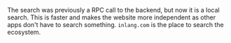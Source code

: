 The search was previously a RPC call to the backend, but now it is a local search. This is faster and makes the website more independent as other apps don't have to search something. `inlang.com` is the place to search the ecosystem.
